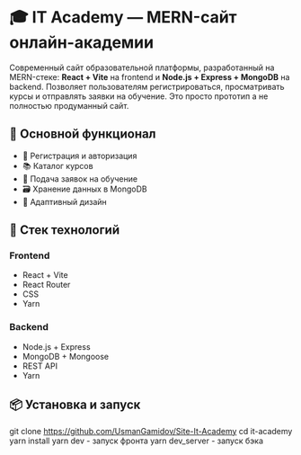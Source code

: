 # 🎓 IT Academy — MERN-сайт онлайн-академии

Современный сайт образовательной платформы, разработанный на MERN-стеке: **React + Vite** на frontend и **Node.js + Express + MongoDB** на backend. Позволяет пользователям регистрироваться, просматривать курсы и отправлять заявки на обучение. Это просто прототип а не полностью продуманный сайт.

## 🚀 Основной функционал

- 🔐 Регистрация и авторизация
- 📚 Каталог курсов
- 📝 Подача заявок на обучение
- 🗃️ Хранение данных в MongoDB
- 📱 Адаптивный дизайн

## 🧰 Стек технологий

### Frontend
- React + Vite
- React Router
- CSS
- Yarn

### Backend
- Node.js + Express
- MongoDB + Mongoose
- REST API
- Yarn

## 📦 Установка и запуск
git clone https://github.com/UsmanGamidov/Site-It-Academy
cd it-academy
yarn install
yarn dev - запуск фронта
yarn dev_server - запуск бэка
